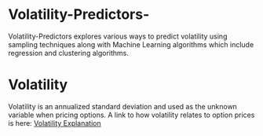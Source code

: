# Volatility-Predictors-
Volatility-Predictors explores various ways to predict volatility using sampling techniques along with Machine Learning algorithms 
which include regression and clustering algorithms.  

# Volatility
Volatility is an annualized standard deviation and used as the unknown variable when pricing options.  A link to how volatility relates 
to option prices is here:
[Volatility Explanation](https://www.investopedia.com/ask/answers/062415/how-does-implied-volatility-impact-pricing-options.asp)


